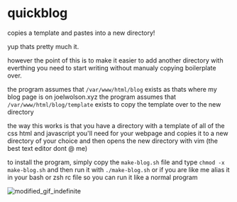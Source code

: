 # quickblog
copies a template and pastes into a new directory!

yup thats pretty much it.

however the point of this is to make it easier to add another directory with everthing you need to start writing without  manualy copying boilerplate over.

the program assumes that ` /var/www/html/blog ` exists as thats where my blog page is on joelwolson.xyz
the program assumes that ` /var/www/html/blog/template ` exists to copy the template over to the new directory

the way this works is that you have a directory with a template of all of the css html and javascript you'll need for your webpage and copies it to a new directory of your choice and then opens the new directory with vim (the best text editor dont @ me)


to install the program, simply copy the ` make-blog.sh ` file and type ` chmod -x make-blog.sh ` and then run it with ` ./make-blog.sh `
or if you are like me alias it in your bash or zsh rc file so you can run it like a normal program

![modified_gif_indefinite](https://github.com/JCRepair/quickblog/assets/147447219/5180bb7b-d1eb-4c0c-b62d-20c9f3c9e201)
